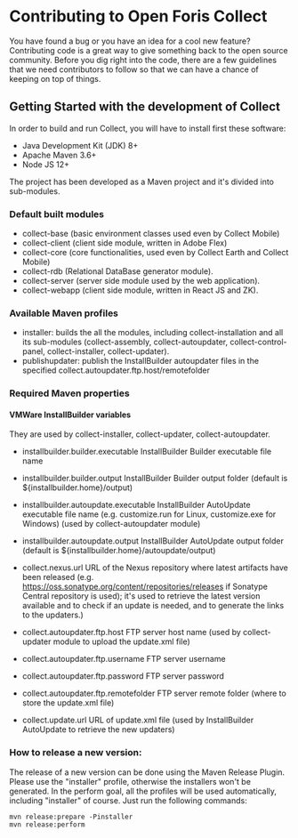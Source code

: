 # Contributing to Open Foris Collect 

You have found a bug or you have an idea for a cool new feature?
Contributing code is a great way to give something back to the open source community.
Before you dig right into the code, there are a few guidelines that we need contributors to follow so that we can have a chance of keeping on top of things.

## Getting Started with the development of Collect

In order to build and run Collect, you will have to install first these software:
* Java Development Kit (JDK) 8+
* Apache Maven 3.6+
* Node JS 12+

The project has been developed as a Maven project and it's divided into sub-modules.

### Default built modules

* collect-base (basic environment classes used even by Collect Mobile)
* collect-client (client side module, written in Adobe Flex)
* collect-core (core functionalities, used even by Collect Earth and Collect Mobile)
* collect-rdb (Relational DataBase generator module).
* collect-server (server side module used by the web application).
* collect-webapp (client side module, written in React JS and ZK).

### Available Maven profiles

* installer: 		builds the all the modules, including collect-installation and all its sub-modules (collect-assembly, collect-autoupdater, collect-control-panel, collect-installer, collect-updater).
* publishupdater:	publish the InstallBuilder autoupdater files in the specified collect.autoupdater.ftp.host/remotefolder


### Required Maven properties

#### VMWare InstallBuilder variables 
They are used by collect-installer, collect-updater, collect-autoupdater.

* installbuilder.builder.executable			InstallBuilder Builder executable file name 
* installbuilder.builder.output				InstallBuilder Builder output folder (default is ${installbuilder.home}/output)
* installbuilder.autoupdate.executable		InstallBuilder AutoUpdate executable file name (e.g. customize.run for Linux, customize.exe for Windows) (used by collect-autoupdater module)
* installbuilder.autoupdate.output			InstallBuilder AutoUpdate output folder (default is ${installbuilder.home}/autoupdate/output)

* collect.nexus.url 						URL of the Nexus repository where latest artifacts have been released (e.g. https://oss.sonatype.org/content/repositories/releases if Sonatype Central repository is used); it's used to retrieve the latest version available and to check if an update is needed, and to generate the links to the updaters.)
* collect.autoupdater.ftp.host				FTP server host name (used by collect-updater module to upload the update.xml file)
* collect.autoupdater.ftp.username 			FTP server username
* collect.autoupdater.ftp.password			FTP server password
* collect.autoupdater.ftp.remotefolder		FTP server remote folder (where to store the update.xml file)
* collect.update.url						URL of update.xml file (used by InstallBuilder AutoUpdate to retrieve the new updaters)

### How to release a new version:

The release of a new version can be done using the Maven Release Plugin.
Please use the "installer" profile, otherwise the installers won't be generated.
In the perform goal, all the profiles will be used automatically, including "installer" of course.
Just run the following commands: 

```
mvn release:prepare -Pinstaller
mvn release:perform
```
